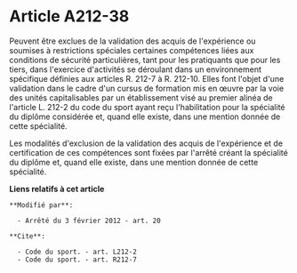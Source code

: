 # Article A212-38

Peuvent être exclues de la validation des acquis de l'expérience ou soumises à restrictions spéciales certaines compétences
liées aux conditions de sécurité particulières, tant pour les pratiquants que pour les tiers, dans l'exercice d'activités se
déroulant dans un environnement spécifique définies aux articles R. 212-7 à R. 212-10. Elles font l'objet d'une validation
dans le cadre d'un cursus de formation mis en œuvre par la voie des unités capitalisables par un établissement visé au
premier alinéa de l'article L. 212-2 du code du sport ayant reçu l'habilitation pour la spécialité du diplôme considérée et,
quand elle existe, dans une mention donnée de cette spécialité. 

Les modalités d'exclusion de la validation des acquis de l'expérience et de certification de ces compétences sont fixées par
l'arrêté créant la spécialité du diplôme et, quand elle existe, dans une mention donnée de cette spécialité.

**Liens relatifs à cet article**

	**Modifié par**:

	  - Arrêté du 3 février 2012 - art. 20

	**Cite**:

	  - Code du sport. - art. L212-2
	  - Code du sport. - art. R212-7
